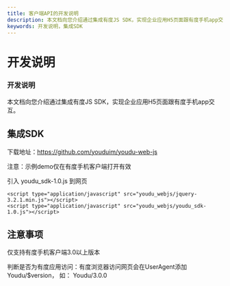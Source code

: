 ```yaml
---
title: 客户端API的开发说明
description: 本文档向您介绍通过集成有度JS SDK，实现企业应用H5页面跟有度手机app交互。
keywords: 开发说明，集成SDK
---
```


# 开发说明

### 开发说明

本文档向您介绍通过集成有度JS SDK，实现企业应用H5页面跟有度手机app交互。

## 集成SDK

下载地址：https://github.com/youduim/youdu-web-js

注意：示例demo仅在有度手机客户端打开有效

引入 youdu_sdk-1.0.js 到网页

```
<script type="application/javascript" src="youdu_webjs/jquery-3.2.1.min.js"></script>
<script type="application/javascript" src="youdu_webjs/youdu_sdk-1.0.js"></script>
```

## 注意事项

仅支持有度手机客户端3.0以上版本

判断是否为有度应用访问：有度浏览器访问网页会在UserAgent添加 Youdu/$version， 如： Youdu/3.0.0